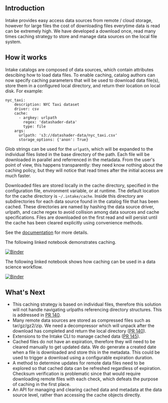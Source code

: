 ## Introduction

Intake provides easy access data sources from remote / cloud storage, however for large files the 
cost of downloading files everytime data is read can be extremely high. We have developed a 
download once, read many times caching strategy to store and manage data sources on the 
local file system.

## How it works

Intake catalogs are composed of data sources, which contain attributes descibing how to 
load data files. To enable caching, catalog authors can now specify caching parameters 
that will be used to download data file(s), store them in a configured local directory, 
and return their location on local disk. For example:

```
nyc_taxi:
    description: NYC Taxi dataset
    driver: csv
    cache:
      - argkey: urlpath
        regex: 'datashader-data'
        type: file
    args:
      urlpath: 's3://datashader-data/nyc_taxi.csv'
      storage_options: {'anon': True}
```

Glob strings can be used for the ``urlpath``, which will be expanded to the individual files 
listed in the base directory of the path. Each file will be downloaded in parallel and referrenced
in the metadata. From the user's point of view, this happens transparently: they need know nothing
about the caching policy, but they will notice that read times after the initial access are 
much faster.

Downloaded files are stored locally in the cache directory, specified in the configuration 
file, environment variable, or at runtime. The default location for the cache directory 
is ``~/.intake/cache``. Inside this directory are subdirectories for each data source found in 
the catalog file that has been cached. These directories are named by hashing the data 
source driver, urlpath, and cache regex to avoid collision among data sources and cache 
specifications. Files are downloaded on the first read and will persist until the 
cache has been cleared explicitly using convenience methods. 

See the [documentation](https://intake.readthedocs.io/en/latest/catalog.html#caching-source-files-locally)
for more details. 

The following linked notebook demonstrates caching.

[![Binder](https://mybinder.org/badge.svg)](https://mybinder.org/v2/gh/mmccarty/intake-blog/master?filepath=examples%2Fcaching.ipynb)

The following linked notebook shows how caching can be used in a data science workflow.

[![Binder](https://mybinder.org/badge.svg)](https://mybinder.org/v2/gh/mmccarty/intake-blog/master?filepath=examples%2FWalker_Lake.ipynb)

## What's Next

  * This caching strategy is based on individual files, therefore this solution will not handle navigating urlpaths referencing directory structures. This is addressed in [PR 140](https://github.com/ContinuumIO/intake/pull/140).
  * Many remote data sources are stored as compressed files such as tar/gz/gz2/zip. We need a decompressor which will unpack after the download has completed and return the local directory ([PR 140](https://github.com/ContinuumIO/intake/pull/140)).
  * Extensions to the Intake CLI to manage cached data ([PR 145](https://github.com/ContinuumIO/intake/pull/145)).
  * Cached files do not have an expiration, therefore they will need to be cleared manually to get updated data. We do generate a created date when a file is downloaded and store this in the metadata. This could be used to trigger a download using a configurable expiration duration.
  * A method to determine updates for remote data files need to be explored so that cached data can be refreshed regardless of expiration. Checksum verification is problematic since that would require downloading remote files with each check, which defeats the purpose of caching in the first place.
  * An API for managing and clearing cached data and metadata at the data source level, rather than accessing the cache objects directly.